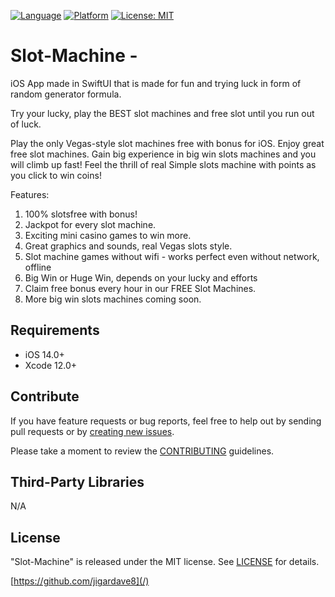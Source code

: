 [![Language](http://img.shields.io/badge/language-SwiftUI-orange?style=flat
)](https://developer.apple.com/swift)
[![Platform](https://img.shields.io/badge/platform-iOS%20%7C%20-blue)]()
[![License: MIT](https://img.shields.io/badge/License-MIT-yellow.svg)](https://opensource.org/licenses/MIT)

# Slot-Machine - 
iOS App made in SwiftUI that is made for fun and trying luck in form of random generator formula.

<p align="center">
   <p align="left">

Try your lucky, play the BEST slot machines and free slot until you run out of luck.

Play the only Vegas-style slot machines free with bonus for iOS. Enjoy great free slot machines. Gain big experience in big win slots machines and you will climb up fast! 
Feel the thrill of real Simple slots machine with points as you click to win  coins!

Features:
1. 100% slotsfree with bonus!
2. Jackpot for every slot machine.
3. Exciting mini casino games to win more.
4. Great graphics and sounds, real Vegas slots style.
7. Slot machine games without wifi - works perfect even without network, offline
8. Big Win or Huge Win, depends on your lucky and efforts
9. Claim free bonus every hour in our FREE Slot Machines.
10. More big win slots machines coming soon.
   
  </p>
 

  <div style="text-align: center">
  
  
  </div>
</p>

## Requirements

- iOS 14.0+
- Xcode 12.0+

## Contribute

If you have feature requests or bug reports, feel free to help out by sending pull requests or by [creating new issues](https://github.com/jigardave8/Slot-Machine/issues/new). 

Please take a moment to
review the [CONTRIBUTING](.github/CONTRIBUTING.md) guidelines.
    
## Third-Party Libraries

N/A


## License

"Slot-Machine" is released under the MIT license. See [LICENSE](mit) for details.

[https://github.com/jigardave8](/)

[swift-image]:https://img.shields.io/badge/swift-5.0-orange.svg
[swift-url]: https://swift.org/
[license-image]: https://img.shields.io/badge/License-MIT-blue.svg
[license-url]: LICENSE
